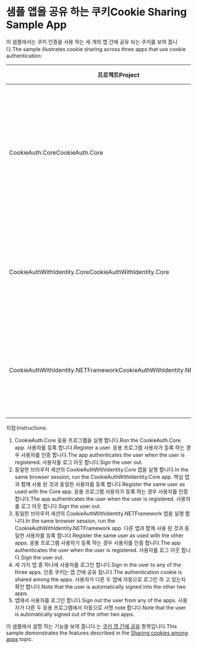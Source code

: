 # <a name="cookie-sharing-sample-app"></a><span data-ttu-id="44232-101">샘플 앱을 공유 하는 쿠키</span><span class="sxs-lookup"><span data-stu-id="44232-101">Cookie Sharing Sample App</span></span>

<span data-ttu-id="44232-102">이 샘플에서는 쿠키 인증을 사용 하는 세 개의 앱 간에 공유 되는 쿠키를 보여 줍니다.</span><span class="sxs-lookup"><span data-stu-id="44232-102">The sample illustrates cookie sharing across three apps that use cookie authentication:</span></span>

| <span data-ttu-id="44232-103">프로젝트</span><span class="sxs-lookup"><span data-stu-id="44232-103">Project</span></span>                             | <span data-ttu-id="44232-104">설명</span><span class="sxs-lookup"><span data-stu-id="44232-104">Description</span></span> |
| ----------------------------------- | ----------- |
| <span data-ttu-id="44232-105">CookieAuth.Core</span><span class="sxs-lookup"><span data-stu-id="44232-105">CookieAuth.Core</span></span>                     | <span data-ttu-id="44232-106">ASP.NET Core Id를 사용 하지 않고 ASP.NET 코어 2.0 Razor 페이지 응용 프로그램</span><span class="sxs-lookup"><span data-stu-id="44232-106">ASP.NET Core 2.0 Razor Pages app without using ASP.NET Core Identity</span></span> |
| <span data-ttu-id="44232-107">CookieAuthWithIdentity.Core</span><span class="sxs-lookup"><span data-stu-id="44232-107">CookieAuthWithIdentity.Core</span></span>         | <span data-ttu-id="44232-108">ASP.NET Core Id 가진 ASP.NET Core 2.0 MVC 응용 프로그램</span><span class="sxs-lookup"><span data-stu-id="44232-108">ASP.NET Core 2.0 MVC app with ASP.NET Core Identity</span></span> |
| <span data-ttu-id="44232-109">CookieAuthWithIdentity.NETFramework</span><span class="sxs-lookup"><span data-stu-id="44232-109">CookieAuthWithIdentity.NETFramework</span></span> | <span data-ttu-id="44232-110">ASP.NET Id를 가진 ASP.NET Framework 4.6.1 MVC 응용 프로그램</span><span class="sxs-lookup"><span data-stu-id="44232-110">ASP.NET Framework 4.6.1 MVC app with ASP.NET Identity</span></span> |

<span data-ttu-id="44232-111">지침:</span><span class="sxs-lookup"><span data-stu-id="44232-111">Instructions:</span></span>

1. <span data-ttu-id="44232-112">CookieAuth.Core 응용 프로그램을 실행 합니다.</span><span class="sxs-lookup"><span data-stu-id="44232-112">Run the CookieAuth.Core app.</span></span> <span data-ttu-id="44232-113">사용자를 등록 합니다.</span><span class="sxs-lookup"><span data-stu-id="44232-113">Register a user.</span></span> <span data-ttu-id="44232-114">응용 프로그램 사용자가 등록 하는 경우 사용자를 인증 합니다.</span><span class="sxs-lookup"><span data-stu-id="44232-114">The app authenticates the user when the user is registered.</span></span> <span data-ttu-id="44232-115">사용자를 로그 아웃 합니다.</span><span class="sxs-lookup"><span data-stu-id="44232-115">Sign the user out.</span></span>
1. <span data-ttu-id="44232-116">동일한 브라우저 세션의 CookieAuthWithIdentity.Core 앱을 실행 합니다.</span><span class="sxs-lookup"><span data-stu-id="44232-116">In the same browser session, run the CookieAuthWithIdentity.Core app.</span></span> <span data-ttu-id="44232-117">핵심 앱과 함께 사용 된 것과 동일한 사용자를 등록 합니다.</span><span class="sxs-lookup"><span data-stu-id="44232-117">Register the same user as used with the Core app.</span></span> <span data-ttu-id="44232-118">응용 프로그램 사용자가 등록 하는 경우 사용자를 인증 합니다.</span><span class="sxs-lookup"><span data-stu-id="44232-118">The app authenticates the user when the user is registered.</span></span> <span data-ttu-id="44232-119">사용자를 로그 아웃 합니다.</span><span class="sxs-lookup"><span data-stu-id="44232-119">Sign the user out.</span></span>
1. <span data-ttu-id="44232-120">동일한 브라우저 세션의 CookieAuthWithIdentity.NETFramework 앱을 실행 합니다.</span><span class="sxs-lookup"><span data-stu-id="44232-120">In the same browser session, run the CookieAuthWithIdentity.NETFramework app.</span></span> <span data-ttu-id="44232-121">다른 앱과 함께 사용 된 것과 동일한 사용자를 등록 합니다.</span><span class="sxs-lookup"><span data-stu-id="44232-121">Register the same user as used with the other apps.</span></span> <span data-ttu-id="44232-122">응용 프로그램 사용자가 등록 하는 경우 사용자를 인증 합니다.</span><span class="sxs-lookup"><span data-stu-id="44232-122">The app authenticates the user when the user is registered.</span></span> <span data-ttu-id="44232-123">사용자를 로그 아웃 합니다.</span><span class="sxs-lookup"><span data-stu-id="44232-123">Sign the user out.</span></span>
1. <span data-ttu-id="44232-124">세 가지 앱 중 하나에 사용자를 로그인 합니다.</span><span class="sxs-lookup"><span data-stu-id="44232-124">Sign in the user to any of the three apps.</span></span> <span data-ttu-id="44232-125">인증 쿠키는 앱 간에 공유 됩니다.</span><span class="sxs-lookup"><span data-stu-id="44232-125">The authentication cookie is shared among the apps.</span></span> <span data-ttu-id="44232-126">사용자가 다른 두 앱에 자동으로 로그인 하 고 있는지 확인 합니다.</span><span class="sxs-lookup"><span data-stu-id="44232-126">Note that the user is automatically signed into the other two apps.</span></span>
1. <span data-ttu-id="44232-127">앱에서 사용자를 로그인 합니다.</span><span class="sxs-lookup"><span data-stu-id="44232-127">Sign out the user from any of the apps.</span></span> <span data-ttu-id="44232-128">사용자가 다른 두 응용 프로그램에서 자동으로 서명 note 합니다.</span><span class="sxs-lookup"><span data-stu-id="44232-128">Note that the user is automatically signed out of the other two apps.</span></span>

<span data-ttu-id="44232-129">이 샘플에서 설명 하는 기능을 보여 줍니다.는 [쿠키 앱 간에 공유](https://docs.microsoft.com/aspnet/core/security/cookie-sharing) 항목입니다.</span><span class="sxs-lookup"><span data-stu-id="44232-129">This sample demonstrates the features described in the [Sharing cookies among apps](https://docs.microsoft.com/aspnet/core/security/cookie-sharing) topic.</span></span>

